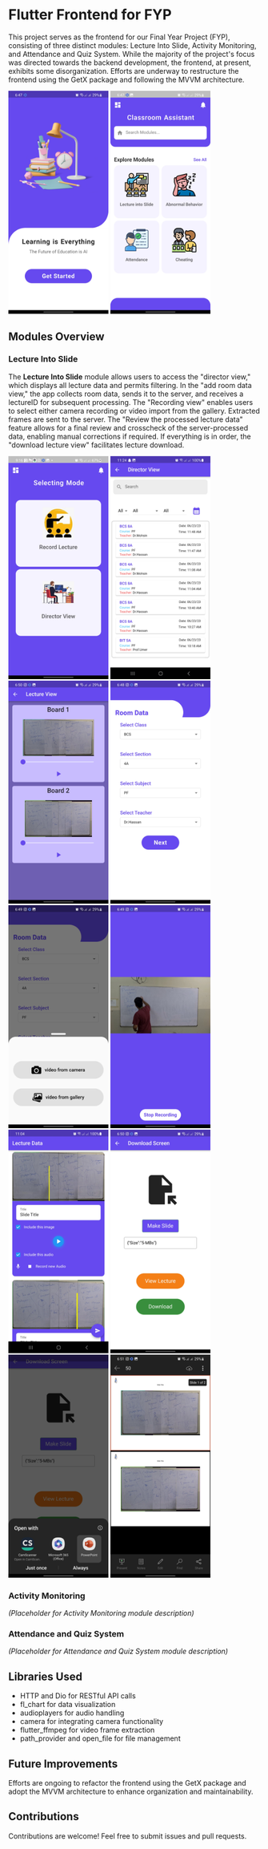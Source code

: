 # Flutter Frontend for FYP



This project serves as the frontend for our Final Year Project (FYP), consisting of three distinct modules: Lecture Into Slide, Activity Monitoring, and Attendance and Quiz System. While the majority of the project's focus was directed towards the backend development, the frontend, at present, exhibits some disorganization. Efforts are underway to restructure the frontend using the GetX package and following the MVVM architecture.

<div>
  <img src="https://github.com/zetro-malik/FYP-Frontend-Flutter/blob/main/screenshots/lecture_into_slides/1.jpg" alt="Director View" width="200"/>
  <img src="https://github.com/zetro-malik/FYP-Frontend-Flutter/blob/main/screenshots/lecture_into_slides/2.jpg" alt="Add Room Data View" width="200"/>
</div>

## Modules Overview

### Lecture Into Slide

The **Lecture Into Slide** module allows users to access the "director view," which displays all lecture data and permits filtering. In the "add room data view," the app collects room data, sends it to the server, and receives a lectureID for subsequent processing. The "Recording view" enables users to select either camera recording or video import from the gallery. Extracted frames are sent to the server. The "Review the processed lecture data" feature allows for a final review and crosscheck of the server-processed data, enabling manual corrections if required. If everything is in order, the "download lecture view" facilitates lecture download.

<div>
  <img src="https://github.com/zetro-malik/FYP-Frontend-Flutter/blob/main/screenshots/lecture_into_slides/3.jpg" alt="Director View" width="200"/>
  <img src="https://github.com/zetro-malik/FYP-Frontend-Flutter/blob/main/screenshots/lecture_into_slides/4.jpg" alt="Add Room Data View" width="200"/>
  <img src="https://github.com/zetro-malik/FYP-Frontend-Flutter/blob/main/screenshots/lecture_into_slides/5.jpg" alt="Recording View" width="200"/>
  <img src="https://github.com/zetro-malik/FYP-Frontend-Flutter/blob/main/screenshots/lecture_into_slides/6.jpg" alt="Recording View" width="200"/>
  <img src="https://github.com/zetro-malik/FYP-Frontend-Flutter/blob/main/screenshots/lecture_into_slides/7.jpg" alt="Recording View" width="200"/>
  <img src="https://github.com/zetro-malik/FYP-Frontend-Flutter/blob/main/screenshots/lecture_into_slides/8.jpg" alt="Recording View" width="200"/>
  <img src="https://github.com/zetro-malik/FYP-Frontend-Flutter/blob/main/screenshots/lecture_into_slides/9.jpg" alt="Recording View" width="200"/>
  <img src="https://github.com/zetro-malik/FYP-Frontend-Flutter/blob/main/screenshots/lecture_into_slides/10.jpg" alt="Recording View" width="200"/>
  <img src="https://github.com/zetro-malik/FYP-Frontend-Flutter/blob/main/screenshots/lecture_into_slides/11.jpg" alt="Recording View" width="200"/>
  <img src="https://github.com/zetro-malik/FYP-Frontend-Flutter/blob/main/screenshots/lecture_into_slides/12.jpg" alt="Recording View" width="200"/>

  
  
</div>

### Activity Monitoring

*(Placeholder for Activity Monitoring module description)*

### Attendance and Quiz System

*(Placeholder for Attendance and Quiz System module description)*

## Libraries Used

- HTTP and Dio for RESTful API calls
- fl_chart for data visualization
- audioplayers for audio handling
- camera for integrating camera functionality
- flutter_ffmpeg for video frame extraction
- path_provider and open_file for file management

## Future Improvements

Efforts are ongoing to refactor the frontend using the GetX package and adopt the MVVM architecture to enhance organization and maintainability.

## Contributions

Contributions are welcome! Feel free to submit issues and pull requests.
